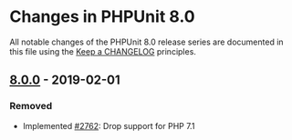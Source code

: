 # Changes in PHPUnit 8.0

All notable changes of the PHPUnit 8.0 release series are documented in this file using the [Keep a CHANGELOG](http://keepachangelog.com/) principles.

## [8.0.0] - 2019-02-01

### Removed

* Implemented [#2762](https://github.com/sebastianbergmann/phpunit/issues/2762): Drop support for PHP 7.1

[8.0.0]: https://github.com/sebastianbergmann/phpunit/compare/7.5...8.0.0

